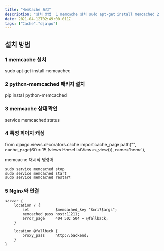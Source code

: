 ```yaml
---
title: "MemCache 도입"
description: "설치 방법  1 memcache 설치 sudo apt-get install memcached 2 python-memcached 패키지 설치 pip install python-memcached 3 memcache 상태 확인 service memcached status 4"
date: 2021-04-12T02:49:00.011Z
tags: ["Cache","django"]
---
```

## 설치 방법

### 1 memcache 설치
sudo apt-get install memcached
### 2 python-memcached 패키지 설치
pip install python-memcached
### 3 memcache 상태 확인
service memcached status
### 4 특정 페이지 캐싱 
from django.views.decorators.cache import cache_page
path("", cache_page(60 * 15)(views.HomeListView.as_view()), name='home'),

memcache 재시작 명령어
```
sudo service memcached stop
sudo service memcached start
sudo service memcached restart
```

### 5 Nginx와 연결
```
server {
    location / {
        set            $memcached_key "$uri?$args";
        memcached_pass host:11211;
        error_page     404 502 504 = @fallback;
    }

    location @fallback {
        proxy_pass     http://backend;
    }
}
```